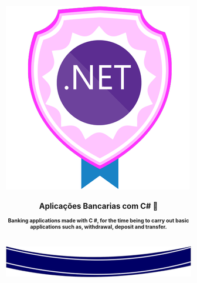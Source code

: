 ![Imagem Topo](./.github/assets/net.png)

<h2 align="center">
    Aplicações Bancarias com C# 👋
</h2>

<p align="center">
    <b>Banking applications made with C #, for the time being to carry out basic applications such as, withdrawal, deposit and transfer.</b>
</p>

<p align="center">
    
</p>

<br />

<p align="center">
    
</p>



![Imagem Rodapé](./.github/assets/logo-rodape.png)
